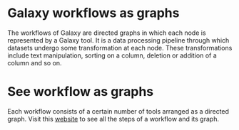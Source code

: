 # Galaxy workflows as graphs
The workflows of Galaxy are directed graphs in which each node is represented by a Galaxy tool. It is a data processing pipeline through which datasets undergo some transformation at each node. These transformations include text manipulation, sorting on a column, deletion or addition of a column and so on.

# See workflow as graphs
Each workflow consists of a certain number of tools arranged as a directed graph. Visit this [website](https://rawgit.com/anuprulez/similar_galaxy_workflow/master/viz/index.html) to see all the steps of a workflow and its graph.
